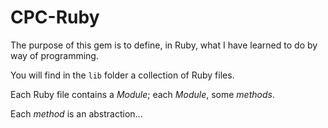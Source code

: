 # CPC-Ruby

The purpose of this gem is to define, in Ruby, what I have learned to do by way of programming.

You will find in the `lib` folder a collection of Ruby files.

Each Ruby file contains a *Module*; each *Module*, some *methods*.

Each *method* is an abstraction...
